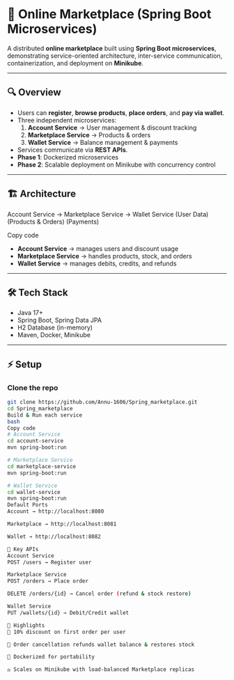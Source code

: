 # 🛒 Online Marketplace (Spring Boot Microservices)

A distributed **online marketplace** built using **Spring Boot microservices**, demonstrating service-oriented architecture, inter-service communication, containerization, and deployment on **Minikube**.  

---

## 🔍 Overview
- Users can **register**, **browse products**, **place orders**, and **pay via wallet**.  
- Three independent microservices:  
  1. **Account Service** → User management & discount tracking  
  2. **Marketplace Service** → Products & orders  
  3. **Wallet Service** → Balance management & payments  
- Services communicate via **REST APIs**.  
- **Phase 1**: Dockerized microservices  
- **Phase 2**: Scalable deployment on Minikube with concurrency control  

---

## 🏗 Architecture
Account Service → Marketplace Service → Wallet Service
(User Data) (Products & Orders) (Payments)

Copy code

- **Account Service** → manages users and discount usage  
- **Marketplace Service** → handles products, stock, and orders  
- **Wallet Service** → manages debits, credits, and refunds  

---

## 🛠 Tech Stack
- Java 17+  
- Spring Boot, Spring Data JPA  
- H2 Database (in-memory)  
- Maven, Docker, Minikube  

---

## ⚡ Setup

### Clone the repo
```bash
git clone https://github.com/Annu-1606/Spring_marketplace.git
cd Spring_marketplace
Build & Run each service
bash
Copy code
# Account Service
cd account-service
mvn spring-boot:run

# Marketplace Service
cd marketplace-service
mvn spring-boot:run

# Wallet Service
cd wallet-service
mvn spring-boot:run
Default Ports
Account → http://localhost:8080

Marketplace → http://localhost:8081

Wallet → http://localhost:8082

📡 Key APIs
Account Service
POST /users → Register user

Marketplace Service
POST /orders → Place order

DELETE /orders/{id} → Cancel order (refund & stock restore)

Wallet Service
PUT /wallets/{id} → Debit/Credit wallet

🚀 Highlights
🎉 10% discount on first order per user

🔄 Order cancellation refunds wallet balance & restores stock

🐳 Dockerized for portability

⚖️ Scales on Minikube with load-balanced Marketplace replicas
